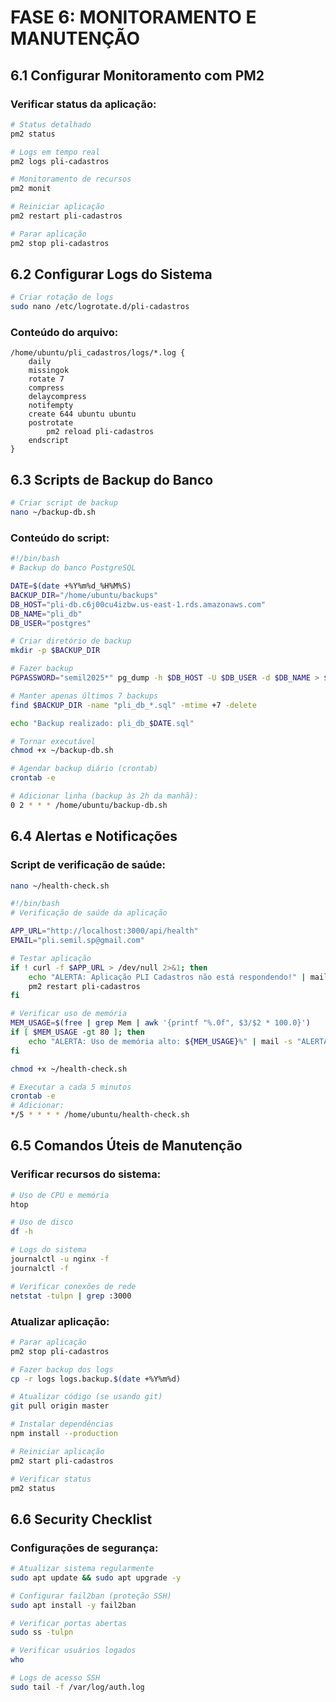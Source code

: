 # FASE 6: MONITORAMENTO E MANUTENÇÃO

## 6.1 Configurar Monitoramento com PM2

### Verificar status da aplicação:

```bash
# Status detalhado
pm2 status

# Logs em tempo real
pm2 logs pli-cadastros

# Monitoramento de recursos
pm2 monit

# Reiniciar aplicação
pm2 restart pli-cadastros

# Parar aplicação
pm2 stop pli-cadastros
```

## 6.2 Configurar Logs do Sistema

```bash
# Criar rotação de logs
sudo nano /etc/logrotate.d/pli-cadastros
```

### Conteúdo do arquivo:

```
/home/ubuntu/pli_cadastros/logs/*.log {
    daily
    missingok
    rotate 7
    compress
    delaycompress
    notifempty
    create 644 ubuntu ubuntu
    postrotate
        pm2 reload pli-cadastros
    endscript
}
```

## 6.3 Scripts de Backup do Banco

```bash
# Criar script de backup
nano ~/backup-db.sh
```

### Conteúdo do script:

```bash
#!/bin/bash
# Backup do banco PostgreSQL

DATE=$(date +%Y%m%d_%H%M%S)
BACKUP_DIR="/home/ubuntu/backups"
DB_HOST="pli-db.c6j00cu4izbw.us-east-1.rds.amazonaws.com"
DB_NAME="pli_db"
DB_USER="postgres"

# Criar diretório de backup
mkdir -p $BACKUP_DIR

# Fazer backup
PGPASSWORD="semil2025*" pg_dump -h $DB_HOST -U $DB_USER -d $DB_NAME > $BACKUP_DIR/pli_db_$DATE.sql

# Manter apenas últimos 7 backups
find $BACKUP_DIR -name "pli_db_*.sql" -mtime +7 -delete

echo "Backup realizado: pli_db_$DATE.sql"
```

```bash
# Tornar executável
chmod +x ~/backup-db.sh

# Agendar backup diário (crontab)
crontab -e

# Adicionar linha (backup às 2h da manhã):
0 2 * * * /home/ubuntu/backup-db.sh
```

## 6.4 Alertas e Notificações

### Script de verificação de saúde:

```bash
nano ~/health-check.sh
```

```bash
#!/bin/bash
# Verificação de saúde da aplicação

APP_URL="http://localhost:3000/api/health"
EMAIL="pli.semil.sp@gmail.com"

# Testar aplicação
if ! curl -f $APP_URL > /dev/null 2>&1; then
    echo "ALERTA: Aplicação PLI Cadastros não está respondendo!" | mail -s "ALERTA: PLI Cadastros DOWN" $EMAIL
    pm2 restart pli-cadastros
fi

# Verificar uso de memória
MEM_USAGE=$(free | grep Mem | awk '{printf "%.0f", $3/$2 * 100.0}')
if [ $MEM_USAGE -gt 80 ]; then
    echo "ALERTA: Uso de memória alto: ${MEM_USAGE}%" | mail -s "ALERTA: Memória Alta" $EMAIL
fi
```

```bash
chmod +x ~/health-check.sh

# Executar a cada 5 minutos
crontab -e
# Adicionar:
*/5 * * * * /home/ubuntu/health-check.sh
```

## 6.5 Comandos Úteis de Manutenção

### Verificar recursos do sistema:

```bash
# Uso de CPU e memória
htop

# Uso de disco
df -h

# Logs do sistema
journalctl -u nginx -f
journalctl -f

# Verificar conexões de rede
netstat -tulpn | grep :3000
```

### Atualizar aplicação:

```bash
# Parar aplicação
pm2 stop pli-cadastros

# Fazer backup dos logs
cp -r logs logs.backup.$(date +%Y%m%d)

# Atualizar código (se usando git)
git pull origin master

# Instalar dependências
npm install --production

# Reiniciar aplicação
pm2 start pli-cadastros

# Verificar status
pm2 status
```

## 6.6 Security Checklist

### Configurações de segurança:

```bash
# Atualizar sistema regularmente
sudo apt update && sudo apt upgrade -y

# Configurar fail2ban (proteção SSH)
sudo apt install -y fail2ban

# Verificar portas abertas
sudo ss -tulpn

# Verificar usuários logados
who

# Logs de acesso SSH
sudo tail -f /var/log/auth.log
```
